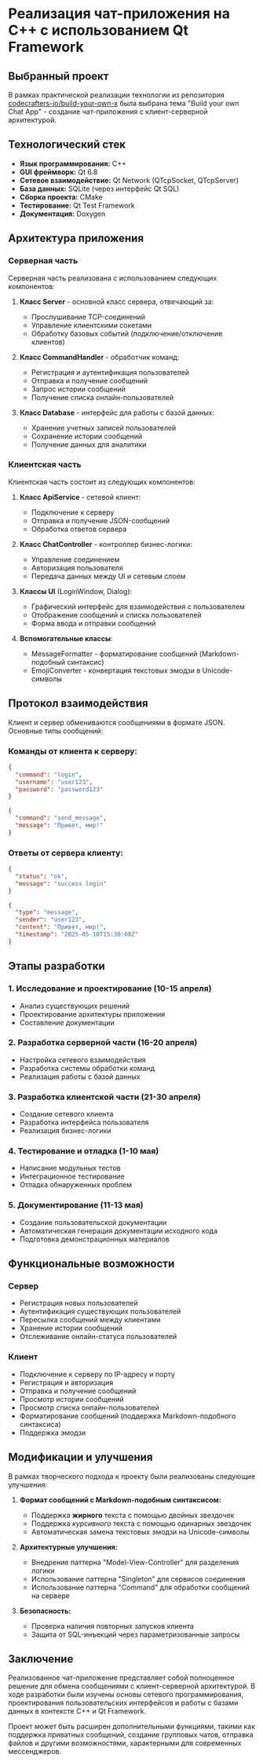 # Реализация чат-приложения на C++ с использованием Qt Framework

## Выбранный проект
В рамках практической реализации технологии из репозитория [codecrafters-io/build-your-own-x](https://github.com/codecrafters-io/build-your-own-x) была выбрана тема "Build your own Chat App" - создание чат-приложения с клиент-серверной архитектурой.

## Технологический стек

- **Язык программирования:** C++
- **GUI фреймворк:** Qt 6.8
- **Сетевое взаимодействие:** Qt Network (QTcpSocket, QTcpServer)
- **База данных:** SQLite (через интерфейс Qt SQL)
- **Сборка проекта:** CMake
- **Тестирование:** Qt Test Framework
- **Документация:** Doxygen

## Архитектура приложения

### Серверная часть

Серверная часть реализована с использованием следующих компонентов:

1. **Класс Server** - основной класс сервера, отвечающий за:
    - Прослушивание TCP-соединений
    - Управление клиентскими сокетами
    - Обработку базовых событий (подключение/отключение клиентов)

2. **Класс CommandHandler** - обработчик команд:
    - Регистрация и аутентификация пользователей
    - Отправка и получение сообщений
    - Запрос истории сообщений
    - Получение списка онлайн-пользователей

3. **Класс Database** - интерфейс для работы с базой данных:
    - Хранение учетных записей пользователей
    - Сохранение истории сообщений
    - Получение данных для аналитики

### Клиентская часть

Клиентская часть состоит из следующих компонентов:

1. **Класс ApiService** - сетевой клиент:
    - Подключение к серверу
    - Отправка и получение JSON-сообщений
    - Обработка ответов сервера

2. **Класс ChatController** - контроллер бизнес-логики:
    - Управление соединением
    - Авторизация пользователя
    - Передача данных между UI и сетевым слоем

3. **Классы UI** (LoginWindow, Dialog):
    - Графический интерфейс для взаимодействия с пользователем
    - Отображение сообщений и списка пользователей
    - Форма ввода и отправки сообщений

4. **Вспомогательные классы**:
    - MessageFormatter - форматирование сообщений (Markdown-подобный синтаксис)
    - EmojiConverter - конвертация текстовых эмодзи в Unicode-символы

## Протокол взаимодействия

Клиент и сервер обмениваются сообщениями в формате JSON. Основные типы сообщений:

### Команды от клиента к серверу:

```json
{
  "command": "login",
  "username": "user123",
  "password": "password123"
}
```

```json
{
  "command": "send_message",
  "message": "Привет, мир!"
}
```

### Ответы от сервера клиенту:

```json
{
  "status": "ok",
  "message": "success login"
}
```

```json
{
  "type": "message",
  "sender": "user123",
  "content": "Привет, мир!",
  "timestamp": "2025-05-10T15:30:00Z"
}
```

## Этапы разработки

### 1. Исследование и проектирование (10-15 апреля)
- Анализ существующих решений
- Проектирование архитектуры приложения
- Составление документации

### 2. Разработка серверной части (16-20 апреля)
- Настройка сетевого взаимодействия
- Разработка системы обработки команд
- Реализация работы с базой данных

### 3. Разработка клиентской части (21-30 апреля)
- Создание сетевого клиента
- Разработка интерфейса пользователя
- Реализация бизнес-логики

### 4. Тестирование и отладка (1-10 мая)
- Написание модульных тестов
- Интеграционное тестирование
- Отладка обнаруженных проблем

### 5. Документирование (11-13 мая)
- Создание пользовательской документации
- Автоматическая генерация документации исходного кода
- Подготовка демонстрационных материалов

## Функциональные возможности

### Сервер
- Регистрация новых пользователей
- Аутентификация существующих пользователей
- Пересылка сообщений между клиентами
- Хранение истории сообщений
- Отслеживание онлайн-статуса пользователей

### Клиент
- Подключение к серверу по IP-адресу и порту
- Регистрация и авторизация
- Отправка и получение сообщений
- Просмотр истории сообщений
- Просмотр списка онлайн-пользователей
- Форматирование сообщений (поддержка Markdown-подобного синтаксиса)
- Поддержка эмодзи

## Модификации и улучшения

В рамках творческого подхода к проекту были реализованы следующие улучшения:

1. **Формат сообщений с Markdown-подобным синтаксисом:**
    - Поддержка **жирного** текста с помощью двойных звездочек
    - Поддержка *курсивного* текста с помощью одинарных звездочек
    - Автоматическая замена текстовых эмодзи на Unicode-символы

2. **Архитектурные улучшения:**
    - Внедрение паттерна "Model-View-Controller" для разделения логики
    - Использование паттерна "Singleton" для сервисов соединения
    - Использование паттерна "Command" для обработки сообщений на сервере

3. **Безопасность:**
    - Проверка наличия повторных запусков клиента
    - Защита от SQL-инъекций через параметризованные запросы

## Заключение

Реализованное чат-приложение представляет собой полноценное решение для обмена сообщениями с клиент-серверной архитектурой. В ходе разработки были изучены основы сетевого программирования, проектирования пользовательских интерфейсов и работы с базами данных в контексте C++ и Qt Framework.

Проект может быть расширен дополнительными функциями, такими как поддержка приватных сообщений, создание групповых чатов, отправка файлов и другими возможностями, характерными для современных мессенджеров.
